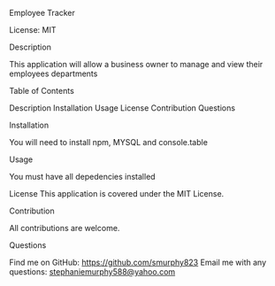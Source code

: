 Employee Tracker

License: MIT

Description

This application will allow a business owner to manage and view their employees departments 

Table of Contents

Description Installation Usage License Contribution Questions

Installation

You will need to install npm, MYSQL and console.table

Usage

You must have all depedencies installed

License
This application is covered under the MIT License.

Contribution

All contributions are welcome. 

Questions

Find me on GitHub: https://github.com/smurphy823
Email me with any questions: stephaniemurphy588@yahoo.com